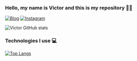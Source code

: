 ### Hello, my name is Victor and this is my repository 👋🏼
[![Blog](https://img.shields.io/badge/LinkedIn-0077B5?style=for-the-badge&logo=linkedin&logoColor=white)](https://www.linkedin.com/in/victor-marinho-7474a526a/)
[![Instagram](https://img.shields.io/badge/Instagram-E4405F?style=for-the-badge&logo=instagram&logoColor=white)](https://www.instagram.com/victorj.souza/)

![Victor GitHub stats](https://github-readme-stats.vercel.app/api?username=victorj-23&show_icons=true&theme=tokyonight)

### Technologies I use 💻

[![Top Langs](https://github-readme-stats.vercel.app/api/top-langs/?username=victorj-23&layout=compact)](https://github.com/victorj-23/github-readme-stats)
